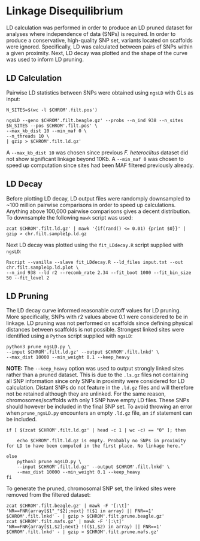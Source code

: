 # Linkage Disequilibrium

LD calculation was performed in order to produce an LD pruned dataset for analyses where independence of data (SNPs) is required. In order to produce a conservative, high-quality SNP set, variants located on scaffolds were ignored.
Specifically, LD was calculated between pairs of SNPs within a given proximity. Next, LD decay was plotted and the shape of the curve was used to inform LD pruning.

## LD Calculation
Pairwise LD statistics between SNPs were obtained using `ngsLD` with GLs as input:
```
N_SITES=$(wc -l $CHROM'.filt.pos')

ngsLD --geno $CHROM'.filt.beagle.gz' --probs --n_ind 938 --n_sites $N_SITES --pos $CHROM'.filt.pos' \
--max_kb_dist 10 --min_maf 0 \
--n_threads 10 \
| gzip > $CHROM'.filt.ld.gz'
```
A `--max_kb_dist 10` was chosen since previous *F. heteroclitus* dataset did not show significant linkage beyond 10Kb.
A `--min_maf 0` was chosen to speed up computation since sites had been MAF filtered previously already.

## LD Decay
Before plotting LD decay, LD output files were randomply downsampled to ~100 million pairwise comparisons in order to speed up calculations. Anything above 100,000 pairwise comparisons gives a decent distribution. To downsample the following `mawk` script was used:
```
zcat $CHROM'.filt.ld.gz' | mawk '{if(rand() <= 0.01) {print $0}}' | gzip > chr.filt.sample1p.ld.gz
```
Next LD decay was plotted using the `fit_LDdecay.R` script supplied with `ngsLD`:
```
Rscript --vanilla --slave fit_LDdecay.R --ld_files input.txt --out chr.filt.sample1p.ld.plot \
--n_ind 938 --ld r2 --recomb_rate 2.34 --fit_boot 1000 --fit_bin_size 50 --fit_level 2
```
## LD Pruning
The LD decay curve informed reasonable cutoff values for LD pruning. More specifically, SNPs with r2 values above 0.1 were considered to be in linkage.
LD pruning was not performed on scaffolds since defining physical distances between scaffolds is not possible.
Strongest linked sites were identified using a `Python` script supplied with `ngsLD`:
```
python3 prune_ngsLD.py \
--input $CHROM'.filt.ld.gz' --output $CHROM'.filt.lnkd' \
--max_dist 10000 --min_weight 0.1 --keep_heavy
```
**NOTE:** The `--keep_heavy` option was used to output strongly linked sites rather than a pruned dataset. This is due to the `.ls.gz` files not containing all SNP information since only SNPs in proximity were considered for LD calculation. Distant SNPs do not feature in the `.ld.gz` files and will therefore not be retained although they are unlinked. For the same reason, chromosomes/scaffolds with only 1 SNP have empty LD files. These SNPs should however be included in the final SNP set. To avoid throwing an error when `prune_ngsLD.py` encounters an empty `.ld.gz` file, an `if` statement can be included.
```
if [ $(zcat $CHROM'.filt.ld.gz' | head -c 1 | wc -c) == "0" ]; then

	echo $CHROM".filt.ld.gz is empty. Probably no SNPs in proximity for LD to have been computed in the first place. No linkage here."

else
	python3 prune_ngsLD.py \
	--input $CHROM'.filt.ld.gz' --output $CHROM'.filt.lnkd' \
	--max_dist 10000 --min_weight 0.1 --keep_heavy
fi
```
To generate the pruned, chromosomal SNP set, the linked sites were removed from the filtered dataset:
 ```
 zcat $CHROM'.filt.beagle.gz' | mawk -F '[:\t]' 'NR==FNR{array[$1"_"$2];next} !($1 in array) || FNR==1' $CHROM'.filt.lnkd' - | gzip > $CHROM'.filt.prune.beagle.gz'
 zcat $CHROM'.filt.mafs.gz' | mawk -F '[:\t]' 'NR==FNR{array[$1,$2];next} !(($1,$2) in array) || FNR==1' $CHROM'.filt.lnkd' - | gzip > $CHROM'.filt.prune.mafs.gz'
 ```
